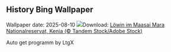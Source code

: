## History Bing Wallpaper
Wallpaper date: 2025-08-10
![](https://www.bing.com/th?id=OHR.LionessKenya_DE-DE2649439524_UHD.jpg&w=1000)Download: [Löwin im Maasai Mara Nationalreservat, Kenia (© Tandem Stock/Adobe Stock)](https://www.bing.com/th?id=OHR.LionessKenya_DE-DE2649439524_UHD.jpg)

Auto get programm by LtgX
